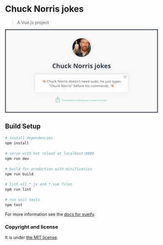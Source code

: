 # Chuck Norris jokes

> A Vue.js project

![Chuck Norris jokes - A Vue.js project](/dist/ChuckNorris.jokes.png)

## Build Setup

``` bash
# install dependencies
npm install

# serve with hot reload at localhost:8080
npm run dev

# build for production with minification
npm run build

# lint all *.js and *.vue files
npm run lint

# run unit tests
npm test
```

For more information see the [docs for vueify](https://github.com/vuejs/vueify).

### Copyright and license

It is under [the MIT license](/LICENSE).
